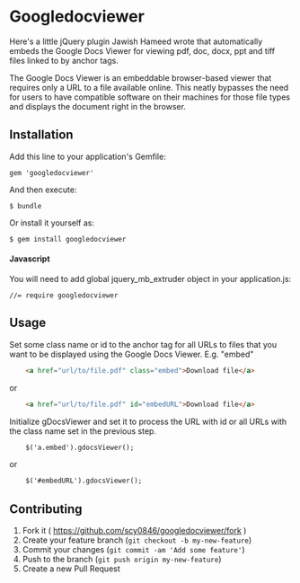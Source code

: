 # Googledocviewer

Here's a little jQuery plugin Jawish Hameed wrote that automatically embeds the Google Docs Viewer for viewing pdf, doc, docx, ppt and tiff files linked to by anchor tags.

The Google Docs Viewer is an embeddable browser-based viewer that requires only a URL to a file available online. This neatly bypasses the need for users to have compatible software on their machines for those file types and displays the document right in the browser.

## Installation

Add this line to your application's Gemfile:

    gem 'googledocviewer'

And then execute:

    $ bundle

Or install it yourself as:

    $ gem install googledocviewer


#### Javascript


You will need to add global jquery_mb_extruder object in your application.js:

	//= require googledocviewer

## Usage


Set some class name or id to the anchor tag for all URLs to files that you want to be displayed using the Google Docs Viewer. E.g. "embed"

```html
	<a href="url/to/file.pdf" class="embed">Download file</a>
```	
or	
```html
	<a href="url/to/file.pdf" id="embedURL">Download file</a>
```

Initialize gDocsViewer and set it to process the URL with id or all URLs with the class name set in the previous step.

```html
	$('a.embed').gdocsViewer();
```	
or
```html
	$('#embedURL').gdocsViewer();
```	

## Contributing

1. Fork it ( https://github.com/scy0846/googledocviewer/fork )
2. Create your feature branch (`git checkout -b my-new-feature`)
3. Commit your changes (`git commit -am 'Add some feature'`)
4. Push to the branch (`git push origin my-new-feature`)
5. Create a new Pull Request
